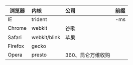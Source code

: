 | 浏览器   |     内核     |           公司 | 前缀 |
|---------|:------------|:---------------|:-----|
| IE      |    trident   |                | -ms |
| Chrome  |    webkit    |           谷歌 |     |
| Safari  | webkit/blink |           苹果 |     |
| Firefox |     gecko    |                |     |
| Opera   |    presto    | 360、昆仑万维收购 |     |
